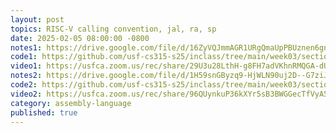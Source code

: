 ```yaml
---
layout: post
topics: RISC-V calling convention, jal, ra, sp
date: 2025-02-05 08:00:00 -0800
notes1: https://drive.google.com/file/d/16ZyVQJmmAGR1URgQmaUpPBUznen6gnye/view?usp=sharing
code1: https://github.com/usf-cs315-s25/inclass/tree/main/week03/section01/add3
video1: https://usfca.zoom.us/rec/share/29U3u28LthH-g8FH7adVKhnRMQGA-dU-XaOJQYYnCj2vHV8-Y4FyFkhTKeR2sOA.XLnte7nnlWAwEO-g
notes2: https://drive.google.com/file/d/1H59snGByzq9-HjWLN90uj2D--G7ziJ9u/view?usp=sharing
code2: https://github.com/usf-cs315-s25/inclass/tree/main/week03/section02
video2: https://usfca.zoom.us/rec/share/96QUynkuP36kXYr5sB3BWGGecTfVyA5OJMMCdNiEGFmEN7QvFvsSScmpLHsIeT-Z.G7pK4OKhulnVhy7F
category: assembly-language
published: true
---
```

